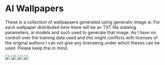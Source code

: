 # AI Wallpapers

These is a collection of wallpapaers generated using generativ image ai.
For each wallpaper distributed here there will be an TXT file stateing parameters, ai models and such used to generate that image.
As I have no controll over the training data used and this might conflicts with licenses of the original authors I can not give any licenseing under which theses can be used.
Please keep thsi in mind.


<img src="openSUSE/blue_hair_cyberpunk_girl_with_glasses_goggles_and_lizard_on_shoulder.jpg" />

<img src="openSUSE/cyberpunk_girl_with_long_green_hair_and_lizard.jpg" />

<img src="openSUSE/girl_with_blue_hair_glasses_and_lizard_on_shoulder.jpg" />

<img src="openSUSE/girl_with_ponytail_tanktop_lizard_at_night_dissolving.jpg" />